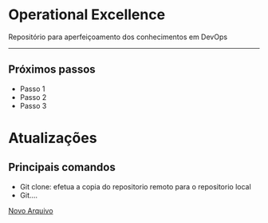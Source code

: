 # Operational Excellence

Repositório para aperfeiçoamento dos conhecimentos em DevOps

---

## Próximos passos
- Passo 1
- Passo 2
- Passo 3

# Atualizações

## Principais comandos
- Git clone: efetua a copia do repositorio remoto para o repositorio local
- Git.... 

[Novo Arquivo](NovoArquivo.md)